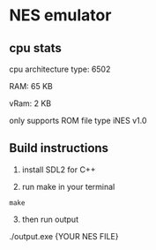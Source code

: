 # NES emulator

## cpu stats

cpu architecture type: 6502

RAM: 65 KB  

vRam: 2 KB

only supports ROM file type iNES v1.0 


## Build instructions


1. install SDL2  for C++


2. run make in your terminal

```
make 
```


3. then run output

./output.exe {YOUR NES FILE}


